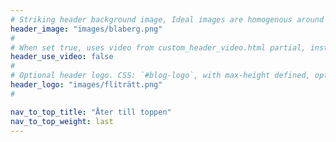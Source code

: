 ```yaml
---
# Striking header background image, Ideal images are homogenous around the centre and contrasting to the text. Non-ideal images can use `title_guard`
header_image: "images/blaberg.png"
#
# When set true, uses video from custom_header_video.html partial, instead of header_image
header_use_video: false
#
# Optional header logo. CSS: `#blog-logo`, with max-height defined, optimize to prevent scaling
header_logo: "images/fliträtt.png"
#

nav_to_top_title: "Åter till toppen"
nav_to_top_weight: last
---
```

